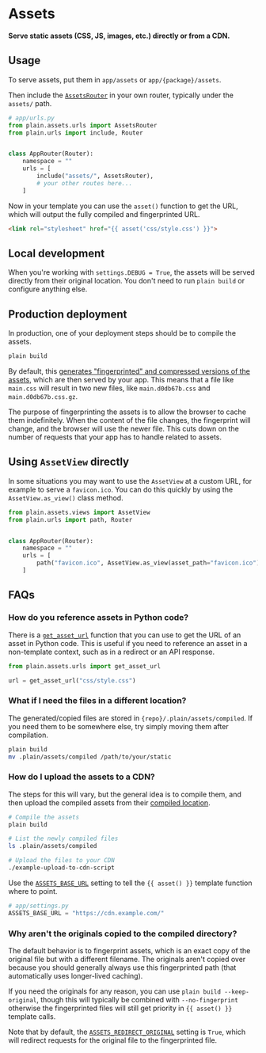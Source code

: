 # Assets

**Serve static assets (CSS, JS, images, etc.) directly or from a CDN.**

## Usage

To serve assets, put them in `app/assets` or `app/{package}/assets`.

Then include the [`AssetsRouter`](./urls.py#AssetsRouter) in your own router, typically under the `assets/` path.

```python
# app/urls.py
from plain.assets.urls import AssetsRouter
from plain.urls import include, Router


class AppRouter(Router):
    namespace = ""
    urls = [
        include("assets/", AssetsRouter),
        # your other routes here...
    ]
```

Now in your template you can use the `asset()` function to get the URL, which will output the fully compiled and fingerprinted URL.

```html
<link rel="stylesheet" href="{{ asset('css/style.css') }}">
```

## Local development

When you're working with `settings.DEBUG = True`, the assets will be served directly from their original location. You don't need to run `plain build` or configure anything else.

## Production deployment

In production, one of your deployment steps should be to compile the assets.

```bash
plain build
```

By default, this [generates "fingerprinted" and compressed versions of the assets](./fingerprints.py#get_file_fingerprint), which are then served by your app. This means that a file like `main.css` will result in two new files, like `main.d0db67b.css` and `main.d0db67b.css.gz`.

The purpose of fingerprinting the assets is to allow the browser to cache them indefinitely. When the content of the file changes, the fingerprint will change, and the browser will use the newer file. This cuts down on the number of requests that your app has to handle related to assets.

## Using `AssetView` directly

In some situations you may want to use the `AssetView` at a custom URL, for example to serve a `favicon.ico`. You can do this quickly by using the `AssetView.as_view()` class method.

```python
from plain.assets.views import AssetView
from plain.urls import path, Router


class AppRouter(Router):
    namespace = ""
    urls = [
        path("favicon.ico", AssetView.as_view(asset_path="favicon.ico")),
    ]
```

## FAQs

### How do you reference assets in Python code?

There is a [`get_asset_url`](./urls.py#get_asset_url) function that you can use to get the URL of an asset in Python code. This is useful if you need to reference an asset in a non-template context, such as in a redirect or an API response.

```python
from plain.assets.urls import get_asset_url

url = get_asset_url("css/style.css")
```

### What if I need the files in a different location?

The generated/copied files are stored in `{repo}/.plain/assets/compiled`. If you need them to be somewhere else, try simply moving them after compilation.

```bash
plain build
mv .plain/assets/compiled /path/to/your/static
```

### How do I upload the assets to a CDN?

The steps for this will vary, but the general idea is to compile them, and then upload the compiled assets from their [compiled location](compile.py#get_compiled_path).

```bash
# Compile the assets
plain build

# List the newly compiled files
ls .plain/assets/compiled

# Upload the files to your CDN
./example-upload-to-cdn-script
```

Use the [`ASSETS_BASE_URL`](../runtime/global_settings.py#ASSETS_BASE_URL) setting to tell the `{{ asset() }}` template function where to point.

```python
# app/settings.py
ASSETS_BASE_URL = "https://cdn.example.com/"
```

### Why aren't the originals copied to the compiled directory?

The default behavior is to fingerprint assets, which is an exact copy of the original file but with a different filename. The originals aren't copied over because you should generally always use this fingerprinted path (that automatically uses longer-lived caching).

If you need the originals for any reason, you can use `plain build --keep-original`, though this will typically be combined with `--no-fingerprint` otherwise the fingerprinted files will still get priority in `{{ asset() }}` template calls.

Note that by default, the [`ASSETS_REDIRECT_ORIGINAL`](../runtime/global_settings.py#ASSETS_REDIRECT_ORIGINAL) setting is `True`, which will redirect requests for the original file to the fingerprinted file.
